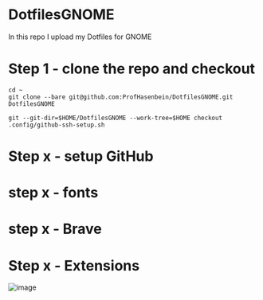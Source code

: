 # DotfilesGNOME
In this repo I upload my Dotfiles for GNOME 

# Step 1 - clone the repo and checkout 
```
cd ~
git clone --bare git@github.com:ProfHasenbein/DotfilesGNOME.git DotfilesGNOME
```
```
git --git-dir=$HOME/DotfilesGNOME --work-tree=$HOME checkout .config/github-ssh-setup.sh
```
# Step x - setup GitHub
# step x - fonts
# step x - Brave
# Step x - Extensions

![image](https://github.com/user-attachments/assets/49fc15ed-97bf-43b1-ab97-9101ac9bac14)
